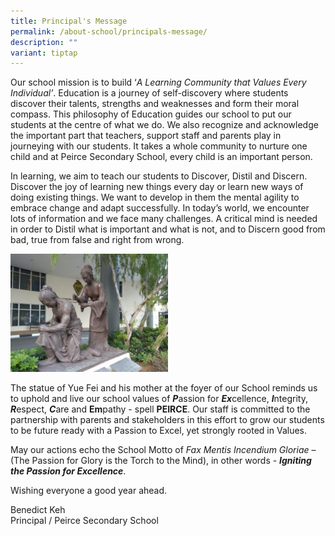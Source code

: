 ```yaml
---
title: Principal's Message
permalink: /about-school/principals-message/
description: ""
variant: tiptap
---
```

<p>Our school mission is to build ‘<em>A Learning Community that Values Every Individual’</em>.
Education is a journey of self-discovery where students discover their
talents, strengths and weaknesses and form their moral compass. This philosophy
of Education guides our school to put our students at the centre of what
we do. We also recognize and acknowledge the important part that teachers,
support staff and parents play in journeying with our students. It takes
a whole community to nurture one child and at Peirce Secondary School,
every child is an important person.</p>
<p>In learning, we aim to teach our students to Discover, Distil and Discern.
Discover the joy of learning new things every day or learn new ways of
doing existing things. We want to develop in them the mental agility to
embrace change and adapt successfully. In today’s world, we encounter lots
of information and we face many challenges. A critical mind is needed in
order to Distil what is important and what is not, and to Discern good
from bad, true from false and right from wrong.</p>
<p></p>
<div class="isomer-image-wrapper">
<img style="width: 50%;" height="auto" width="100%" alt="" src="/images/Yue-Fei-300x225.jpg">
</div>
<p>The statue of Yue Fei and his mother at the foyer of our School reminds
us to uphold and live our school values of <strong><em>P</em></strong>assion
for <strong><em>Ex</em></strong>cellence, <strong><em>I</em></strong>ntegrity, <strong><em>R</em></strong>espect, <strong><em>C</em></strong>are
and <strong>Em</strong>pathy - spell <strong>PEIRCE</strong>. Our staff is
committed to the partnership with parents and stakeholders in this effort
to grow our students to be future ready with a Passion to Excel, yet strongly
rooted in Values.</p>
<p>May our actions echo the School Motto of <em>Fax Mentis Incendium Gloriae</em> –
(The Passion for Glory is the Torch to the Mind), in other words - <strong><em>Igniting the Passion for Excellence</em></strong>.</p>
<p>Wishing everyone a good year ahead.</p>
<p>Benedict Keh
<br>Principal / Peirce Secondary School</p>
<p></p>
<p></p>